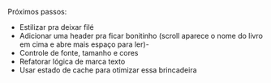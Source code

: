 Próximos passos:
- Estilizar pra deixar filé
- Adicionar uma header pra ficar bonitinho (scroll aparece o nome do livro em cima e abre mais espaço para ler)-
- Controle de fonte, tamanho e cores
- Refatorar lógica de marca texto
- Usar estado de cache para otimizar essa brincadeira
